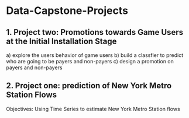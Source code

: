 # Data-Capstone-Projects

## 1. Project two: Promotions towards Game Users at the Initial Installation Stage

 a) explore the users behavior of game users
 b) build a classfier to predict who are going to be payers and non-payers
 c) design a promotion on payers and non-payers



## 2. Project one: prediction of New York Metro Station Flows

 Objectives: Using Time Series to estimate New York Metro Station flows
